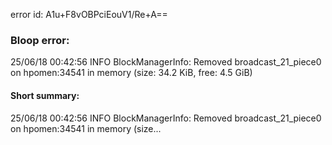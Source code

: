 error id: A1u+F8vOBPciEouV1/Re+A==
### Bloop error:

25/06/18 00:42:56 INFO BlockManagerInfo: Removed broadcast_21_piece0 on hpomen:34541 in memory (size: 34.2 KiB, free: 4.5 GiB)
#### Short summary: 

25/06/18 00:42:56 INFO BlockManagerInfo: Removed broadcast_21_piece0 on hpomen:34541 in memory (size...